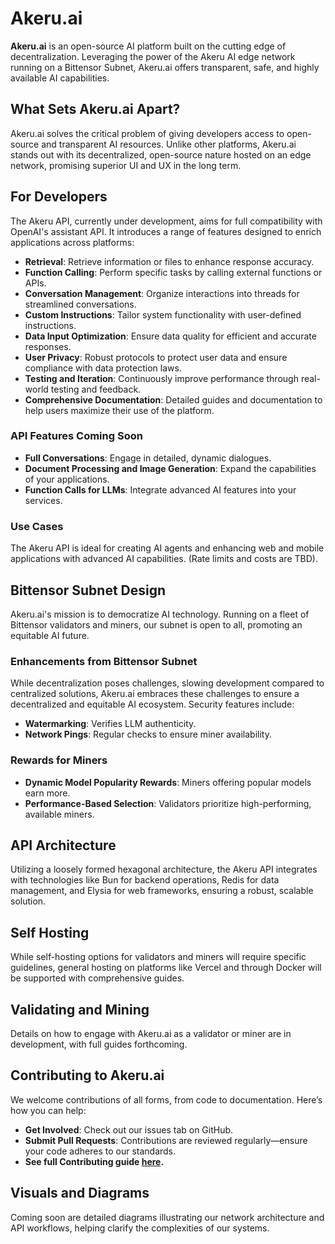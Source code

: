 # Akeru.ai

**Akeru.ai** is an open-source AI platform built on the cutting edge of decentralization. Leveraging the power of the Akeru AI edge network running on a Bittensor Subnet, Akeru.ai offers transparent, safe, and highly available AI capabilities.

## What Sets Akeru.ai Apart?

Akeru.ai solves the critical problem of giving developers access to open-source and transparent AI resources. Unlike other platforms, Akeru.ai stands out with its decentralized, open-source nature hosted on an edge network, promising superior UI and UX in the long term.

## For Developers

The Akeru API, currently under development, aims for full compatibility with OpenAI's assistant API. It introduces a range of features designed to enrich applications across platforms:

- **Retrieval**: Retrieve information or files to enhance response accuracy.
- **Function Calling**: Perform specific tasks by calling external functions or APIs.
- **Conversation Management**: Organize interactions into threads for streamlined conversations.
- **Custom Instructions**: Tailor system functionality with user-defined instructions.
- **Data Input Optimization**: Ensure data quality for efficient and accurate responses.
- **User Privacy**: Robust protocols to protect user data and ensure compliance with data protection laws.
- **Testing and Iteration**: Continuously improve performance through real-world testing and feedback.
- **Comprehensive Documentation**: Detailed guides and documentation to help users maximize their use of the platform.

### API Features Coming Soon

- **Full Conversations**: Engage in detailed, dynamic dialogues.
- **Document Processing and Image Generation**: Expand the capabilities of your applications.
- **Function Calls for LLMs**: Integrate advanced AI features into your services.

### Use Cases

The Akeru API is ideal for creating AI agents and enhancing web and mobile applications with advanced AI capabilities. (Rate limits and costs are TBD).

## Bittensor Subnet Design

Akeru.ai's mission is to democratize AI technology. Running on a fleet of Bittensor validators and miners, our subnet is open to all, promoting an equitable AI future.

### Enhancements from Bittensor Subnet

While decentralization poses challenges, slowing development compared to centralized solutions, Akeru.ai embraces these challenges to ensure a decentralized and equitable AI ecosystem. Security features include:

- **Watermarking**: Verifies LLM authenticity.
- **Network Pings**: Regular checks to ensure miner availability.

### Rewards for Miners

- **Dynamic Model Popularity Rewards**: Miners offering popular models earn more.
- **Performance-Based Selection**: Validators prioritize high-performing, available miners.

## API Architecture

Utilizing a loosely formed hexagonal architecture, the Akeru API integrates with technologies like Bun for backend operations, Redis for data management, and Elysia for web frameworks, ensuring a robust, scalable solution.

## Self Hosting

While self-hosting options for validators and miners will require specific guidelines, general hosting on platforms like Vercel and through Docker will be supported with comprehensive guides.

## Validating and Mining

Details on how to engage with Akeru.ai as a validator or miner are in development, with full guides forthcoming.

## Contributing to Akeru.ai

We welcome contributions of all forms, from code to documentation. Here’s how you can help:

- **Get Involved**: Check out our issues tab on GitHub.
- **Submit Pull Requests**: Contributions are reviewed regularly—ensure your code adheres to our standards.
- **See full Contributing guide [here](./CONTRIBUTING.md).**

## Visuals and Diagrams

Coming soon are detailed diagrams illustrating our network architecture and API workflows, helping clarify the complexities of our systems.

